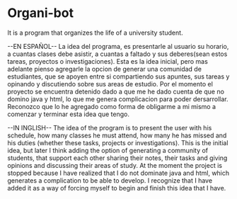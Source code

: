 # Organi-bot
 It is a program that organizes the life of a university student.
 
 --EN ESPAÑOL--
 La idea del programa, es presentarle al usuario su horario, a cuantas clases debe asistir, a cuantas a faltado y sus deberes(sean estos tareas, proyectos o investigaciones). Esta es la idea inicial, pero mas adelante pienso agregarle la opcion de generar una comunidad de estudiantes, que se apoyen entre si compartiendo sus apuntes, sus tareas y opinando y discutiendo sobre sus areas de estudio. 
Por el momento el proyecto se encuentra detenido dado a que me he dado cuenta de que no domino java y html, lo que me genera complicacion para poder dersarrollar.
Reconozco que lo he agregado como forma de obligarme a mi mismo a comenzar y terminar esta idea que tengo.
 
 --IN INGLISH--
 The idea of the program is to present the user with his schedule, how many classes he must attend, how many he has missed and his duties (whether these tasks, projects or investigations). This is the initial idea, but later I think adding the option of generating a community of students, that support each other sharing their notes, their tasks and giving opinions and discussing their areas of study.
 At the moment the project is stopped because I have realized that I do not dominate java and html, which generates a complication to be able to develop.
I recognize that I have added it as a way of forcing myself to begin and finish this idea that I have.
